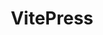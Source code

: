 ---
layout: home

title: VitePress
titleTemplate: Vite & Vue Powered Static Site Generator

hero:
  name: Vue3-Agile
  text: Vue powered carousel component
  tagline: Simple, touch-friendly, inspired by Slick. Written in Vue 3 and TypeScript
  actions:
    - theme: brand
      text: Get Started
      link: /guide/getting-started
    - theme: alt
      text: View on GitHub
      link: https://github.com/hoersamu/vue3-agile

features:
  - title: "Touch-friendly"
    details: Amaze your users with on any device
  - title: "Responsive"
    details: Works on any screen size
  - title: Nuxt3 Ready
    details: Just use the provided Module to get started
---